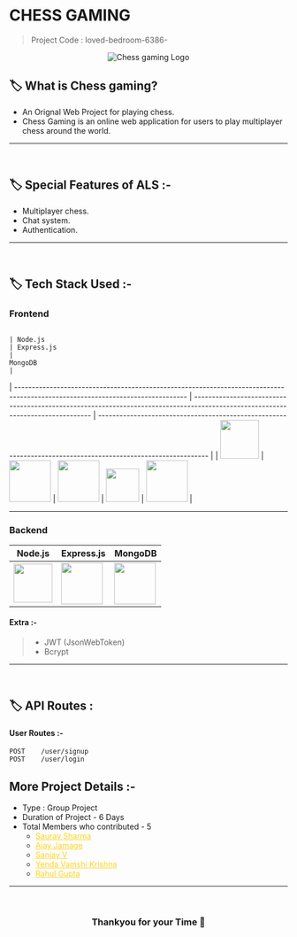 # CHESS GAMING

> Project Code : loved-bedroom-6386- <br/>

<p align="center">
  <img src="https://github.com/sauravs4h/loved-bedroom-6386-/blob/main/frontend/img/logo.jpg" alt="Chess gaming Logo">
  </p>

## 🏷️ What is Chess gaming?

- An Orignal Web Project for playing chess.
- Chess Gaming is an online web application for users to play multiplayer chess around the world.

---

<br/>

## 🏷️ Special Features of ALS :-

- Multiplayer chess.
- Chat system.
- Authentication.

---

<br/>

## 🏷️ Tech Stack Used :-

### Frontend
                                                                                                                                                                       | Node.js                                                                                                                         | Express.js                                                                                                                      |                                                                                                                                                                                                                                                  MongoDB                                                                                                       |
| ------------------------------------------------------------------------------------------------------------------------------ | ------------------------------------------------------------------------------------------------------------------------------- | ------------------------------------------------------------------------------------------------------------- |
| <img width="70px" src="https://user-images.githubusercontent.com/112753481/229047696-de3bf177-16a0-4161-a140-dd89e4fe7b22.png"> | <img width="75px" src="https://user-images.githubusercontent.com/112753481/229164589-4e724000-542d-4deb-9e11-cca7739c2b01.png"> | <img width="75px" src="https://user-images.githubusercontent.com/25181517/182884894-d3fa6ee0-f2b4-4960-9961-64740f533f2a.png"> | <img width="60px" src="https://user-images.githubusercontent.com/112753481/229306156-d2f82fe0-abb5-469a-9dfd-af3207e1e421.png"> | <img width="75px" src="https://cdn.icon-icons.com/icons2/2415/PNG/512/mongodb_original_logo_icon_146424.png"> |




---

### Backend

| Node.js                                                                                                                         | Express.js                                                                                                                      |                                                                                                                                                                                                                                                  MongoDB                                                                                                       |
| ------------------------------------------------------------------------------------------------------------------------------ | ------------------------------------------------------------------------------------------------------------------------------- | ------------------------------------------------------------------------------------------------------------- |
| <img width="70px" src="https://user-images.githubusercontent.com/112753481/229047696-de3bf177-16a0-4161-a140-dd89e4fe7b22.png"> | <img width="75px" src="https://user-images.githubusercontent.com/112753481/229164589-4e724000-542d-4deb-9e11-cca7739c2b01.png"> | <img width="75px" src="https://user-images.githubusercontent.com/25181517/182884894-d3fa6ee0-f2b4-4960-9961-64740f533f2a.png"> | <img width="60px" src="https://user-images.githubusercontent.com/112753481/229306156-d2f82fe0-abb5-469a-9dfd-af3207e1e421.png"> | <img width="75px" src="https://cdn.icon-icons.com/icons2/2415/PNG/512/mongodb_original_logo_icon_146424.png"> |

#### Extra :-

> - JWT (JsonWebToken) <br/>
> - Bcrypt <br/>

---

<br/>

## 🏷️ API Routes :

#### User Routes :-

```
POST    /user/signup
POST    /user/login

```

## More Project Details :-

- Type : Group Project
- Duration of Project - 6 Days
- Total Members who contributed - 5
  - <a style="color:#ffd41f" href="#">Saurav Sharma</a>
  - <a style="color:#ffd41f" href="#">Ajay Jamage</a>
  - <a style="color:#ffd41f" href="#">Sanjay V</a>
  - <a style="color:#ffd41f" href="#">Yenda Vamshi Krishna</a>
  - <a style="color:#ffd41f" href="#">Rahul Gupta</a>

---

<br/>

<h3 align="center" >Thankyou for your Time 💝</h3>

